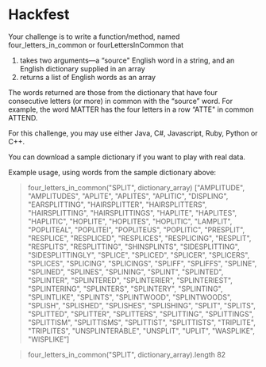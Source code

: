 # Hackfest

Your challenge is to write a function/method, named four_letters_in_common or fourLettersInCommon that 

1) takes two arguments—a “source" English word in a string, and an English dictionary supplied in an array
2) returns a list of English words as an array

The words returned are those from the dictionary that have four consecutive letters (or more) in common with the “source” word.  For example, the word MATTER has the four letters in a row “ATTE" in common ATTEND.

For this challenge, you may use either Java, C#, Javascript, Ruby, Python or C++.

You can download a sample dictionary if you want to play with real data.

Example usage, using words from the sample dictionary above:

> four_letters_in_common("SPLIT", dictionary_array)
["AMPLITUDE", "AMPLITUDES", "APLITE", "APLITES", "APLITIC", "DISPLING", "EARSPLITTING", "HAIRSPLITTER", "HAIRSPLITTERS", "HAIRSPLITTING", "HAIRSPLITTINGS", "HAPLITE", "HAPLITES", "HAPLITIC", "HOPLITE", "HOPLITES", "HOPLITIC", "LAMPLIT", "POPLITEAL", "POPLITEI", "POPLITEUS", "POPLITIC", "PRESPLIT", "RESPLICE", "RESPLICED", "RESPLICES", "RESPLICING", "RESPLIT", "RESPLITS", "RESPLITTING", "SHINSPLINTS", "SIDESPLITTING", "SIDESPLITTINGLY", "SPLICE", "SPLICED", "SPLICER", "SPLICERS", "SPLICES", "SPLICING", "SPLICINGS", "SPLIFF", "SPLIFFS", "SPLINE", "SPLINED", "SPLINES", "SPLINING", "SPLINT", "SPLINTED", "SPLINTER", "SPLINTERED", "SPLINTERIER", "SPLINTERIEST", "SPLINTERING", "SPLINTERS", "SPLINTERY", "SPLINTING", "SPLINTLIKE", "SPLINTS", "SPLINTWOOD", "SPLINTWOODS", "SPLISH", "SPLISHED", "SPLISHES", "SPLISHING", "SPLIT", "SPLITS", "SPLITTED", "SPLITTER", "SPLITTERS", "SPLITTING", "SPLITTINGS", "SPLITTISM", "SPLITTISMS", "SPLITTIST", "SPLITTISTS", "TRIPLITE", "TRIPLITES", "UNSPLINTERABLE", "UNSPLIT", "UPLIT", "WASPLIKE", "WISPLIKE”]

> four_letters_in_common("SPLIT", dictionary_array).length
82
